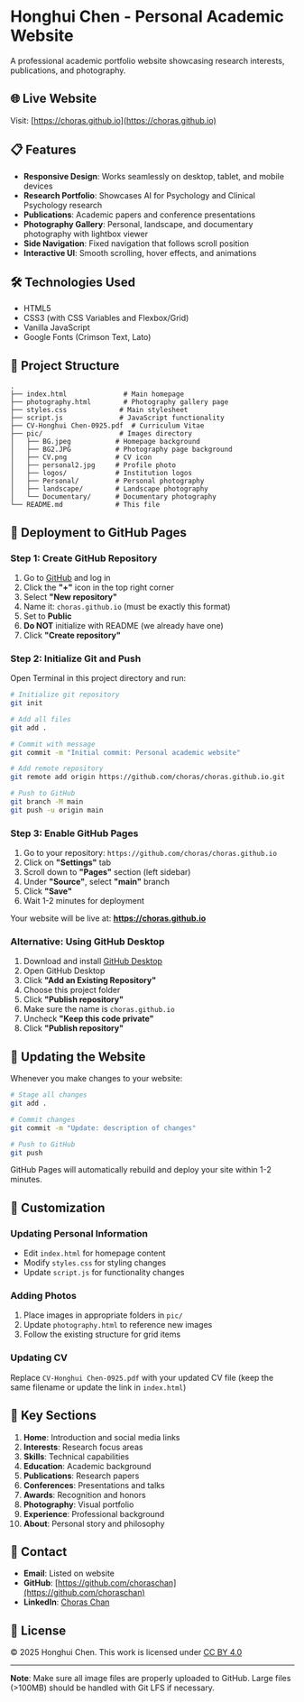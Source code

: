 # Honghui Chen - Personal Academic Website

A professional academic portfolio website showcasing research interests, publications, and photography.

## 🌐 Live Website
Visit: [https://choras.github.io](https://choras.github.io)

## 📋 Features

- **Responsive Design**: Works seamlessly on desktop, tablet, and mobile devices
- **Research Portfolio**: Showcases AI for Psychology and Clinical Psychology research
- **Publications**: Academic papers and conference presentations
- **Photography Gallery**: Personal, landscape, and documentary photography with lightbox viewer
- **Side Navigation**: Fixed navigation that follows scroll position
- **Interactive UI**: Smooth scrolling, hover effects, and animations

## 🛠️ Technologies Used

- HTML5
- CSS3 (with CSS Variables and Flexbox/Grid)
- Vanilla JavaScript
- Google Fonts (Crimson Text, Lato)

## 📁 Project Structure

```
.
├── index.html              # Main homepage
├── photography.html        # Photography gallery page
├── styles.css             # Main stylesheet
├── script.js              # JavaScript functionality
├── CV-Honghui Chen-0925.pdf  # Curriculum Vitae
├── pic/                   # Images directory
│   ├── BG.jpeg           # Homepage background
│   ├── BG2.JPG           # Photography page background
│   ├── CV.png            # CV icon
│   ├── personal2.jpg     # Profile photo
│   ├── logos/            # Institution logos
│   ├── Personal/         # Personal photography
│   ├── landscape/        # Landscape photography
│   └── Documentary/      # Documentary photography
└── README.md             # This file
```

## 🚀 Deployment to GitHub Pages

### Step 1: Create GitHub Repository

1. Go to [GitHub](https://github.com) and log in
2. Click the **"+"** icon in the top right corner
3. Select **"New repository"**
4. Name it: `choras.github.io` (must be exactly this format)
5. Set to **Public**
6. **Do NOT** initialize with README (we already have one)
7. Click **"Create repository"**

### Step 2: Initialize Git and Push

Open Terminal in this project directory and run:

```bash
# Initialize git repository
git init

# Add all files
git add .

# Commit with message
git commit -m "Initial commit: Personal academic website"

# Add remote repository
git remote add origin https://github.com/choras/choras.github.io.git

# Push to GitHub
git branch -M main
git push -u origin main
```

### Step 3: Enable GitHub Pages

1. Go to your repository: `https://github.com/choras/choras.github.io`
2. Click on **"Settings"** tab
3. Scroll down to **"Pages"** section (left sidebar)
4. Under **"Source"**, select **"main"** branch
5. Click **"Save"**
6. Wait 1-2 minutes for deployment

Your website will be live at: **https://choras.github.io**

### Alternative: Using GitHub Desktop

1. Download and install [GitHub Desktop](https://desktop.github.com/)
2. Open GitHub Desktop
3. Click **"Add an Existing Repository"**
4. Choose this project folder
5. Click **"Publish repository"**
6. Make sure the name is `choras.github.io`
7. Uncheck **"Keep this code private"**
8. Click **"Publish repository"**

## 🔄 Updating the Website

Whenever you make changes to your website:

```bash
# Stage all changes
git add .

# Commit changes
git commit -m "Update: description of changes"

# Push to GitHub
git push
```

GitHub Pages will automatically rebuild and deploy your site within 1-2 minutes.

## 📝 Customization

### Updating Personal Information

- Edit `index.html` for homepage content
- Modify `styles.css` for styling changes
- Update `script.js` for functionality changes

### Adding Photos

1. Place images in appropriate folders in `pic/`
2. Update `photography.html` to reference new images
3. Follow the existing structure for grid items

### Updating CV

Replace `CV-Honghui Chen-0925.pdf` with your updated CV file (keep the same filename or update the link in `index.html`)

## 🌟 Key Sections

1. **Home**: Introduction and social media links
2. **Interests**: Research focus areas
3. **Skills**: Technical capabilities
4. **Education**: Academic background
5. **Publications**: Research papers
6. **Conferences**: Presentations and talks
7. **Awards**: Recognition and honors
8. **Photography**: Visual portfolio
9. **Experience**: Professional background
10. **About**: Personal story and philosophy

## 📧 Contact

- **Email**: Listed on website
- **GitHub**: [https://github.com/choraschan](https://github.com/choraschan)
- **LinkedIn**: [Choras Chan](https://www.linkedin.com/in/choras-chan-33b7502b7/)

## 📄 License

© 2025 Honghui Chen. This work is licensed under [CC BY 4.0](https://creativecommons.org/licenses/by/4.0/)

---

**Note**: Make sure all image files are properly uploaded to GitHub. Large files (>100MB) should be handled with Git LFS if necessary.
